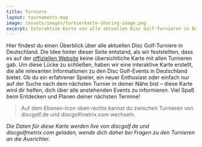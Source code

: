 ```yaml
---
title: Turniere
layout: tournaments-map
image: /assets/images/turnierkarte-sharing-image.png
excerpt: Interaktive Karte von alle aktuellen Disc Golf-Turnieren in Deutschland. Egal Ob du ein erfahrener Spieler, ein neuer Enthusiast oder einfach nur auf der Suche nach dem nächsten Turnier in deiner Nähe bist, hier findest du Events!
---
```


Hier findest du einen Überblick über alle aktuellen Disc Golf-Turniere in Deutschland. Die Idee hinter dieser Seite entstand, als wir feststellten, dass es auf der [offiziellen Website](https://turniere.discgolf.de) keine übersichtliche Karte mit allen Turnieren gab. Um diese Lücke zu schließen, haben wir eine interaktive Karte erstellt, die alle relevanten Informationen zu den Disc Golf-Events in Deutschland bietet. Ob du ein erfahrener Spieler, ein neuer Enthusiast oder einfach nur auf der Suche nach dem nächsten Turnier in deiner Nähe bist – diese Karte wird dir helfen, dich über alle anstehenden Events zu informieren. Viel Spaß beim Entdecken und Planen deiner nächsten Termine!

> Auf dem Ebenen-Icon oben rechts kannst du zwischen Turnieren von discgolf.de und discgolfmetrix.com wechseln.

_Die Daten für diese Karte werden live von discgolf.de und discgolfmetrix.com geladen, wende dich daher bei Fragen zu den Turnieren an die Ausrichter._